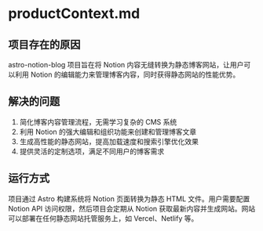 # productContext.md

## 项目存在的原因
astro-notion-blog 项目旨在将 Notion 内容无缝转换为静态博客网站，让用户可以利用 Notion 的编辑能力来管理博客内容，同时获得静态网站的性能优势。

## 解决的问题
1. 简化博客内容管理流程，无需学习复杂的 CMS 系统
2. 利用 Notion 的强大编辑和组织功能来创建和管理博客文章
3. 生成高性能的静态网站，提高加载速度和搜索引擎优化效果
4. 提供灵活的定制选项，满足不同用户的博客需求

## 运行方式
项目通过 Astro 构建系统将 Notion 页面转换为静态 HTML 文件。用户需要配置 Notion API 访问权限，然后项目会定期从 Notion 获取最新内容并生成网站。网站可以部署在任何静态网站托管服务上，如 Vercel、Netlify 等。